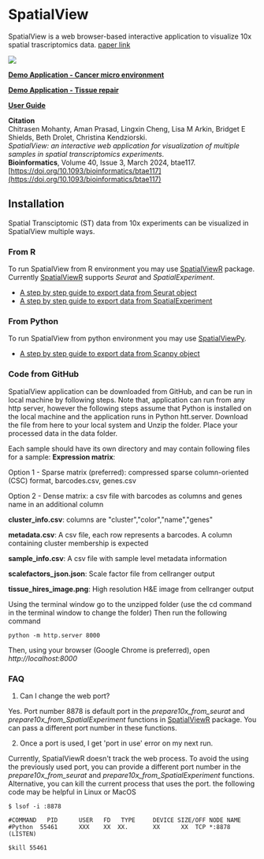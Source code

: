 # SpatialView

SpatialView is a web browser-based interactive application to visualize 10x spatial trascriptomics data.
[paper link](https://doi.org/10.1093/bioinformatics/btae117)

![](spatialview_screenshot.png)

**[Demo Application - Cancer micro environment](https://www.biostat.wisc.edu/~kendzior/spatialviewdemo/)**

**[Demo Application - Tissue repair](https://www.biostat.wisc.edu/~cmohanty2/spatialview-demo/tissue-repair/)**

**[User Guide](https://raw.githubusercontent.com/kendziorski-lab/kendziorski-lab.github.io/main/projects/spatialview/user_guide.pdf)**

**Citation**  
Chitrasen Mohanty, Aman Prasad, Lingxin Cheng, Lisa M Arkin, Bridget E Shields, Beth Drolet, Christina Kendziorski.  
*SpatialView: an interactive web application for visualization of multiple samples in spatial transcriptomics experiments*.  
**Bioinformatics**, Volume 40, Issue 3, March 2024, btae117.  
[https://doi.org/10.1093/bioinformatics/btae117](https://doi.org/10.1093/bioinformatics/btae117)

## Installation
Spatial Transciptomic (ST) data from 10x experiments can be visualized in SpatialView multiple ways.


### From R
To run SpatialView from R environment you may use [SpatialViewR](https://github.com/kendziorski-lab/SpatialViewR) package. 
Currently [SpatialViewR](https://github.com/kendziorski-lab/SpatialViewR) supports *Seurat* and *SpatialExperiment*.

- [A step by step guide to export data from Seurat object](https://kendziorski-lab.github.io/projects/spatialview/SpatialView_Tutorial_Using_Seurat.html)
- [A step by step guide to export data from SpatialExperiment](https://kendziorski-lab.github.io/projects/spatialview/SpatialView_Tutorial_Using_SpatialExperiment.html)
### From Python
To run SpatialView from python environment you may use [SpatialViewPy](https://github.com/kendziorski-lab/SpatialViewPy).

- [A step by step guide to export data from Scanpy object](https://github.com/kendziorski-lab/SpatialViewPy/blob/main/notebooks/tutorial.ipynb)

### Code from GitHub
SpatialView application can be downloaded from GitHub, and can be run in local machine by following steps. Note that, application can run from any http server, however the following steps assume that Python is installed on the local machine and the application runs in Python htt.server.
Download the file from here to your local system and Unzip the folder.
Place your processed data in the data folder.

Each sample should have its own directory and may contain following files for a sample:
**Expression matrix**:

  Option 1 - Sparse matrix (preferred): compressed sparse column-oriented (CSC) format, barcodes.csv, genes.csv

  Option 2 - Dense matrix: a csv file with barcodes as columns and genes name in an additional column

**cluster_info.csv**: columns are "cluster","color","name","genes"

**metadata.csv**: A csv file, each row represents a barcodes. A column containing cluster membership is expected

**sample_info.csv**: A csv file with sample level metadata information

**scalefactors_json.json**: Scale factor file from cellranger output

**tissue_hires_image.png**: High resolution H&E image from cellranger output

Using the terminal window go to the unzipped folder (use the cd command in the terminal window to change the folder) Then run the following command

``python -m http.server 8000``

Then, using your browser (Google Chrome is preferred), open *http://localhost:8000*

### FAQ

1. Can I change the web port?

Yes. Port number 8878 is default port in the *prepare10x_from_seurat* and *prepare10x_from_SpatialExperiment* functions in [SpatialViewR](https://github.com/kendziorski-lab/SpatialViewR) package. You can pass a different port number in these functions.

2. Once a port is used, I get 'port in use' error on my next run.

Currently, SpatialViewR doesn't track the web process. To avoid the using the previously used port, you can provide a different port number in the *prepare10x_from_seurat* and *prepare10x_from_SpatialExperiment* functions. Alternative, you can kill the current process that uses the port. the following code may be helpful in Linux or MacOS
```
$ lsof -i :8878

#COMMAND   PID      USER   FD   TYPE     DEVICE SIZE/OFF NODE NAME
#Python  55461      XXX    XX  XX.       XX      XX  TCP *:8878 (LISTEN)

$kill 55461
```
